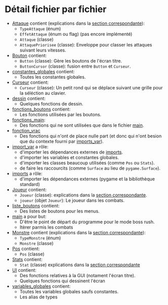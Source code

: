 # Détail fichier par fichier
+ [Attaque](../sources/combats/Attaque.py) contient (explications dans la [section correspondante](#les-attaques)):
	- `TypeAttaque` (énum)
	- `EffetAttaque` (énum ou flag) (pas encore implémenté)
	- `Attaque` (classe)
	- `AttaquePriorisee` (classe): Enveloppe pour classer les attaques suivant leurs vitesses.
+ [Bouton](../sources/combats/Bouton.py) contient:
	- `Button` (classe): Gère les boutons de l'écran titre.
	- `ButtonCursor` (classe): fusion entre `Button` et `Curseur`.
+ [constantes_globales](../sources/combats/constantes_globales.py) contient:
	- Toutes les constantes globales.
+ [Curseur](../sources/combats/Curseur.py) contient:
	- `Curseur` (classe): Un petit rond qui se déplace suivant une grille pour la séléction au clavier.
+ [dessin](../sources/combats/dessin.py) contient:
	- Quelques fonctions de dessin.
+ [fonctions_boutons](../sources/combats/fonctions_boutons.py) contient:
	- Les fonctions utilisées par les boutons.
+ [fonctions_main](../sources/combats/fonctions_main.py):
	- Des fonctions qui ne sont utilisées que dans le fichier [main](../sources/combats/main.py).
+ [fonction_vrac](../sources/combats/fonctions_vrac.py)
	- Des fonctions qui n'ont de place nulle part (et donc qui n'ont besion que du contexte fourni par [imports_var](../sources/combats/imports_var.py)).
+ [import_var](../sources/combats/import_var.py) a rôle:
	- d'importer les dépendances externes de [imports](../sources/combats/imports.py).
	- d'importer les variables et constantes globales.
	- d'importer les classes beaucoup utilisées (comme `Pos` ou `Stats`).
	- de faire les raccourcits (comme `Surface` au lieu de `pygame.Surface`).
+ [imports](../sources/combats/imports.py) a rôle:
	- d'importer les dépendances externes (pygame et la bibliothèque standard)
+ [Joueur](../sources/combats/Joueur.py) contient:
	- `Joueur` (classe): explications dans la [section correspondante](#joueur).
	- `joueur` (objet `Joueur`): Le joueur dans les combats.
+ [liste_boutons](../sources/combats/liste_boutons.py) contient:
	- Des listes de boutons pour les menus.
+ [main](../sources/combats/main.py) a pour but:
	- D'être le point de départ du programme pour le mode boss rush.
	- Itèrer parmis les combats
+ [Monstre](../sources/combats/Monstre.py) contient (explications dans la [section correspondante](#monstre)):
	- `TypeMonstre` (énum)
	- `Monstre` (classe)
+ [Pos](../sources/combats/Pos.py) contient:
	- `Pos` (classe)
+ [Stats](../sources/combats/Stats.py) contient:
	- `Stat` (classe) explications dans la [section correspondante](#les-stats)
+ [UI](../sources/combats/UI.py) contient:
	- Des fonctions relatives à la GUI (notament l'écran titre).
	- Quelques fonctions qui dessinent l'écran
+ [variables_globales](../sources/combats/variables_globales.py) contient:
	- Toutes les variables globales saufs constantes.
	- Les alias de types